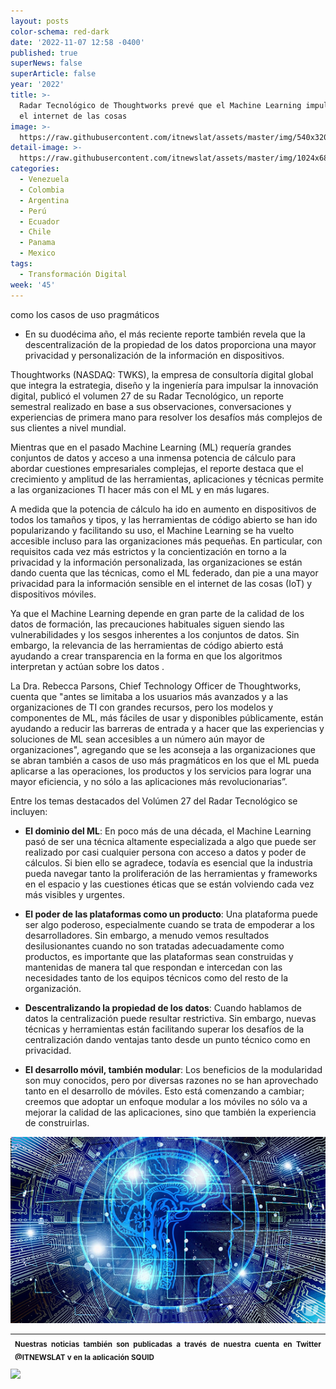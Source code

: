 ```yaml
---
layout: posts
color-schema: red-dark
date: '2022-11-07 12:58 -0400'
published: true
superNews: false
superArticle: false
year: '2022'
title: >-
  Radar Tecnológico de Thoughtworks prevé que el Machine Learning impulse tanto
  el internet de las cosas
image: >-
  https://raw.githubusercontent.com/itnewslat/assets/master/img/540x320/Machine-Learning-p.jpg
detail-image: >-
  https://raw.githubusercontent.com/itnewslat/assets/master/img/1024x680/Machine-Learning-g.jpg
categories:
  - Venezuela
  - Colombia
  - Argentina
  - Perú
  - Ecuador
  - Chile
  - Panama
  - Mexico
tags:
  - Transformación Digital
week: '45'
---
```

 como los casos de uso pragmáticos

- En su duodécima año, el más reciente reporte también revela que la descentralización de la propiedad de los datos proporciona una mayor privacidad y personalización de la información en dispositivos.

Thoughtworks (NASDAQ: TWKS), la empresa de consultoría digital global que integra la estrategia, diseño y la ingeniería para impulsar la innovación digital, publicó el volumen 27 de su Radar Tecnológico, un reporte semestral realizado en base a sus observaciones, conversaciones y experiencias de primera mano para resolver los desafíos más complejos de sus clientes a nivel mundial.

Mientras que en el pasado Machine Learning (ML) requería grandes conjuntos de datos y acceso a una inmensa potencia de cálculo para abordar cuestiones empresariales complejas, el reporte destaca que el crecimiento y amplitud de las herramientas, aplicaciones y técnicas permite a las organizaciones TI hacer más con el ML y en más lugares.

A medida que la potencia de cálculo ha ido en aumento en dispositivos de todos los tamaños y tipos, y las herramientas de código abierto se han ido popularizando y facilitando su uso, el Machine Learning se ha vuelto accesible incluso para las organizaciones más pequeñas. En particular, con requisitos cada vez más estrictos y la concientización en torno a la privacidad y la información personalizada, las organizaciones se están dando cuenta que las técnicas, como el ML federado, dan pie a una mayor privacidad para la información sensible en el internet de las cosas (IoT) y dispositivos móviles.

Ya que el Machine Learning depende en gran parte de la calidad de los datos de formación, las precauciones habituales siguen siendo las vulnerabilidades y los sesgos inherentes a los conjuntos de datos. Sin embargo, la relevancia de las herramientas de código abierto está ayudando a crear transparencia en la forma en que los algoritmos interpretan y actúan sobre los datos .

La Dra. Rebecca Parsons, Chief Technology Officer de Thoughtworks, cuenta que "antes se limitaba a los usuarios más avanzados y a las organizaciones de TI con grandes recursos, pero los modelos y componentes de ML, más fáciles de usar y disponibles públicamente, están ayudando a reducir las barreras de entrada y a hacer que las experiencias y soluciones de ML sean accesibles a un número aún mayor de organizaciones", agregando que se les aconseja a las organizaciones que se abran también a casos de uso más pragmáticos en los que el ML pueda aplicarse a las operaciones, los productos y los servicios para lograr una mayor eficiencia, y no sólo a las aplicaciones más revolucionarias”.

Entre los temas destacados del Volúmen 27 del Radar Tecnológico se incluyen:

- **El dominio del ML**: En poco más de una década, el Machine Learning pasó de ser una técnica altamente especializada a algo que puede ser realizado por casi cualquier persona con acceso a datos y poder de cálculos. Si bien ello se agradece, todavía es esencial que la industria pueda navegar tanto la proliferación de las herramientas y frameworks en el espacio y las cuestiones éticas que se están volviendo cada vez más visibles y urgentes.

- **El poder de las plataformas como un producto**: Una plataforma puede ser algo poderoso, especialmente cuando se trata de empoderar a los desarrolladores. Sin embargo, a menudo vemos resultados desilusionantes cuando no son tratadas adecuadamente como productos, es importante que las plataformas sean construidas y mantenidas de manera tal que respondan e intercedan con las necesidades tanto de los equipos técnicos como del resto de la organización.

- **Descentralizando la propiedad de los datos**: Cuando hablamos de datos la centralización puede resultar restrictiva. Sin embargo, nuevas técnicas y herramientas están facilitando superar los desafíos de la centralización dando ventajas tanto desde un punto técnico como en privacidad.

- **El desarrollo móvil, también modular**: Los beneficios de la modularidad son muy conocidos, pero por diversas razones no se han aprovechado tanto en el desarrollo de móviles. Esto está comenzando a cambiar; creemos que adoptar un enfoque modular a los móviles no sólo va a mejorar la calidad de las aplicaciones, sino que también la experiencia de construirlas.

![](https://raw.githubusercontent.com/itnewslat/assets/master/img/540x320/Machine-Learning-p.jpg)

<table style="height: 42px;" width="569">
<tbody>
<tr>
<td style="text-align: justify;"><sub><strong>Nuestras noticias también son publicadas a través de nuestra cuenta en Twitter <a href="https://twitter.com/itnewslat?lang=es">@ITNEWSLAT</a> y en la aplicación <a href="https://squidapp.co/en/">SQUID</a></strong></sub></td>
</tr>
</tbody>
</table>

<img src="https://tracker.metricool.com/c3po.jpg?hash=56f88a41e39ab42c063cc51676587a04"/>